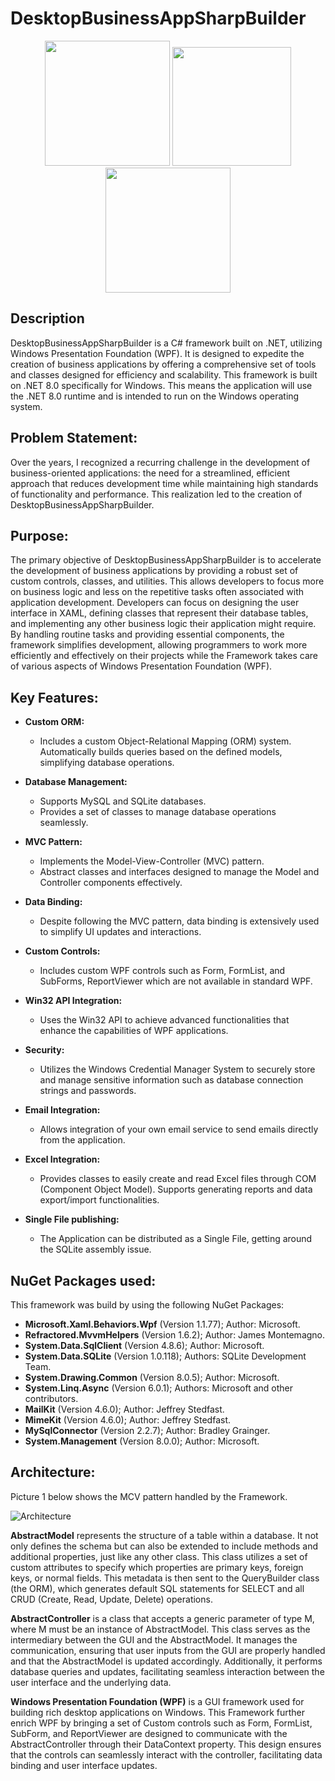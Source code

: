 # DesktopBusinessAppSharpBuilder
<div align="center">
  <img src="https://salvatoreamaddio.co.uk/img/csharp.png" width="200" height="200"/>
  <img src="https://salvatoreamaddio.co.uk/img/sql.png" width="190" height="190" />
  <img src="https://salvatoreamaddio.co.uk/img/wpf.png" width="200" height="200" />
</div>

## Description
DesktopBusinessAppSharpBuilder is a C# framework built on .NET, utilizing Windows Presentation Foundation (WPF). 
It is designed to expedite the creation of business applications by offering a comprehensive set of tools and classes 
designed for efficiency and scalability. This framework is built on .NET 8.0 specifically for Windows. 
This means the application will use the .NET 8.0 runtime and is intended to run on the Windows operating system. 

## Problem Statement:
Over the years, I recognized a recurring challenge in the development of business-oriented applications: the need for a streamlined, 
efficient approach that reduces development time while maintaining high standards of functionality and performance. 
This realization led to the creation of DesktopBusinessAppSharpBuilder.

## Purpose:
The primary objective of DesktopBusinessAppSharpBuilder is to accelerate the development of business applications by providing a robust set 
of custom controls, classes, and utilities. This allows developers to focus more on business logic and less on the repetitive tasks often 
associated with application development. Developers can focus on designing the user interface in XAML, defining classes that represent 
their database tables, and implementing any other business logic their application might require. 
By handling routine tasks and providing essential components, the framework simplifies development, 
allowing programmers to work more efficiently and effectively on their projects while the Framework takes care of 
various aspects of Windows Presentation Foundation (WPF).

## Key Features:
- **Custom ORM:**
  - Includes a custom Object-Relational Mapping (ORM) system. Automatically builds queries based on the defined models, simplifying database operations.

- **Database Management:**
  - Supports MySQL and SQLite databases.
  - Provides a set of classes to manage database operations seamlessly.

- **MVC Pattern:**
  - Implements the Model-View-Controller (MVC) pattern.
  - Abstract classes and interfaces designed to manage the Model and Controller components effectively.

- **Data Binding:**
  - Despite following the MVC pattern, data binding is extensively used to simplify UI updates and interactions.

- **Custom Controls:**
  - Includes custom WPF controls such as Form, FormList, and SubForms, ReportViewer which are not available in standard WPF.

- **Win32 API Integration:**
  - Uses the Win32 API to achieve advanced functionalities that enhance the capabilities of WPF applications.

- **Security:**
  - Utilizes the Windows Credential Manager System to securely store and manage sensitive information such as database connection strings and passwords.

- **Email Integration:**
  - Allows integration of your own email service to send emails directly from the application.

- **Excel Integration:**
  - Provides classes to easily create and read Excel files through COM (Component Object Model). Supports generating reports and data export/import functionalities.

- **Single File publishing:**
  - The Application can be distributed as a Single File, getting around the SQLite assembly issue.

## NuGet Packages used:
This framework was build by using the following NuGet Packages:
- **Microsoft.Xaml.Behaviors.Wpf** (Version 1.1.77); Author: Microsoft.
- **Refractored.MvvmHelpers** (Version 1.6.2); Author: James Montemagno.
- **System.Data.SqlClient** (Version 4.8.6); Author: Microsoft.
- **System.Data.SQLite** (Version 1.0.118); Authors: SQLite Development Team.
- **System.Drawing.Common** (Version 8.0.5); Author: Microsoft.
- **System.Linq.Async** (Version 6.0.1); Authors: Microsoft and other contributors.
- **MailKit** (Version 4.6.0); Author: Jeffrey Stedfast.
- **MimeKit** (Version 4.6.0); Author: Jeffrey Stedfast.
- **MySqlConnector** (Version 2.2.7); Author: Bradley Grainger.
- **System.Management** (Version 8.0.0); Author: Microsoft.

## Architecture:
Picture 1 below shows the MCV pattern handled by the Framework.

![Architecture]("https://raw.githubusercontent.com/SalvatoreAmaddio/DesktopBusinessAppSharpBuilder/master/architecture.png")

**AbstractModel** represents the structure of a table within a database. It not only defines the schema but can also be extended to include methods and additional properties, just like any other class. This class utilizes a set of custom attributes to specify which properties are primary keys, foreign keys, or normal fields. This metadata is then sent to the QueryBuilder class (the ORM), which generates default SQL statements for SELECT and all CRUD (Create, Read, Update, Delete) operations.

**AbstractController** is a class that accepts a generic parameter of type M, where M must be an instance of AbstractModel. This class serves as the intermediary between the GUI and the AbstractModel. It manages the communication, ensuring that user inputs from the GUI are properly handled and that the AbstractModel is updated accordingly. Additionally, it performs database queries and updates, facilitating seamless interaction between the user interface and the underlying data.

**Windows Presentation Foundation (WPF)** is a GUI framework used for building rich desktop applications on Windows. This Framework further enrich WPF by bringing a set of Custom controls such as Form, FormList, SubForm, and ReportViewer are designed to communicate with the AbstractController through their DataContext property. This design ensures that the controls can seamlessly interact with the controller, facilitating data binding and user interface updates.

